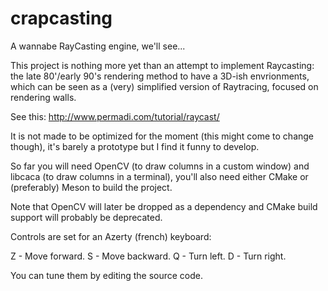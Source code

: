 crapcasting
===========

A wannabe RayCasting engine, we'll see...

This project is nothing more yet than an attempt to implement Raycasting: the late 80'/early 90's rendering method to have a 3D-ish envrionments, which can be seen as a (very) simplified version of Raytracing, focused on rendering walls.

See this: http://www.permadi.com/tutorial/raycast/

It is not made to be optimized for the moment (this might come to change though), it's barely a prototype but I find it funny to develop.

So far you will need OpenCV (to draw columns in a custom window) and libcaca (to draw columns in a terminal), you'll also need either CMake or (preferably) Meson to build the project.

Note that OpenCV will later be dropped as a dependency and CMake build support will probably be deprecated.

Controls are set for an Azerty (french) keyboard:

Z - Move forward.
S - Move backward.
Q - Turn left.
D - Turn right.

You can tune them by editing the source code.
